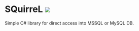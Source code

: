 # SQuirreL <img src="http://icons.iconarchive.com/icons/martin-berube/flat-animal/48/squirrel-icon.png">

Simple C# library for direct access into MSSQL or MySQL DB.

